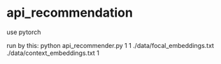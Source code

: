 # api_recommendation

use pytorch

run by this:
 python api_recommender.py 1 1 ./data/focal_embeddings.txt ./data/context_embeddings.txt 1 
